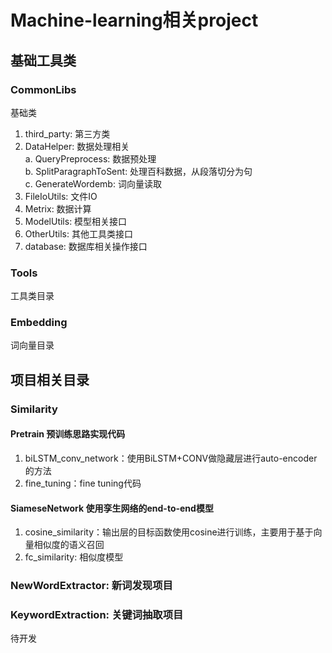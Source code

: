 # Machine-learning相关project

## 基础工具类 

### CommonLibs
基础类  
  1. third_party: 第三方类
  2. DataHelper: 数据处理相关   
    a. QueryPreprocess: 数据预处理  
    b. SplitParagraphToSent: 处理百科数据，从段落切分为句  
    c. GenerateWordemb: 词向量读取
  3. FileIoUtils: 文件IO
  4. Metrix: 数据计算
  5. ModelUtils: 模型相关接口
  6. OtherUtils: 其他工具类接口
  7. database: 数据库相关操作接口

### Tools
工具类目录
  
### Embedding
词向量目录
    
## 项目相关目录

### Similarity

#### Pretrain 预训练思路实现代码
  1. biLSTM_conv_network：使用BiLSTM+CONV做隐藏层进行auto-encoder的方法
  2. fine_tuning：fine tuning代码

#### SiameseNetwork 使用孪生网络的end-to-end模型
  1. cosine_similarity：输出层的目标函数使用cosine进行训练，主要用于基于向量相似度的语义召回
  2. fc_similarity: 相似度模型

### NewWordExtractor: 新词发现项目

### KeywordExtraction: 关键词抽取项目
  待开发

  
